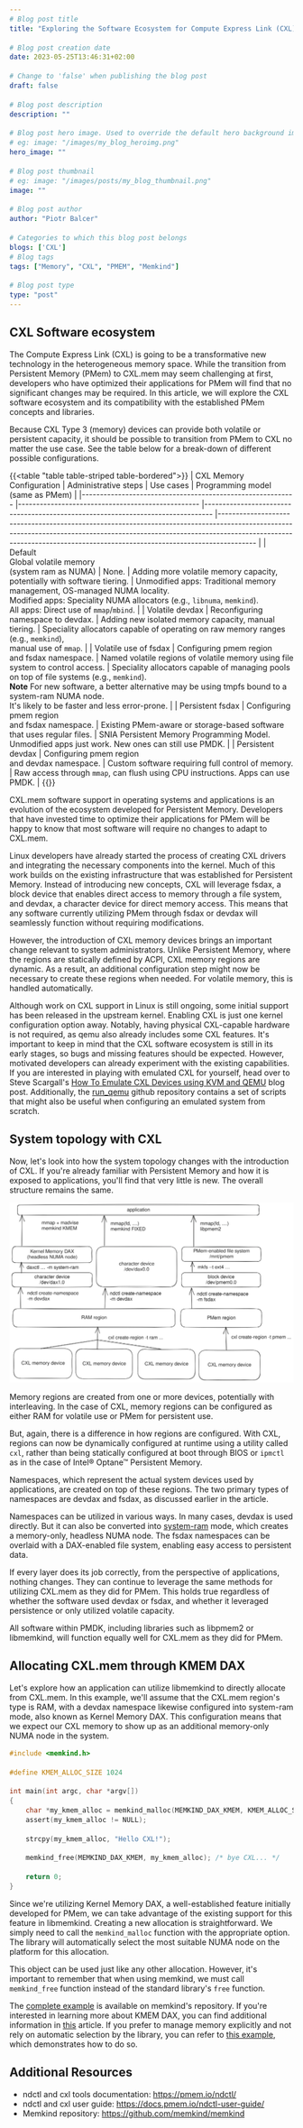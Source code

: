 ```yaml
---
# Blog post title
title: "Exploring the Software Ecosystem for Compute Express Link (CXL) Memory"

# Blog post creation date
date: 2023-05-25T13:46:31+02:00

# Change to 'false' when publishing the blog post
draft: false

# Blog post description
description: ""

# Blog post hero image. Used to override the default hero background image.
# eg: image: "/images/my_blog_heroimg.png"
hero_image: ""

# Blog post thumbnail
# eg: image: "/images/posts/my_blog_thumbnail.png"
image: ""

# Blog post author
author: "Piotr Balcer"

# Categories to which this blog post belongs
blogs: ['CXL']
# Blog tags
tags: ["Memory", "CXL", "PMEM", "Memkind"]

# Blog post type
type: "post"
---
```



## CXL Software ecosystem

The Compute Express Link (CXL) is going to be a transformative new technology
in the heterogeneous memory space. While the transition from
Persistent Memory (PMem) to CXL.mem may seem challenging at first, developers who have
optimized their applications for PMem will find that no significant changes
may be required. In this article, we will explore the CXL software ecosystem
and its compatibility with the established PMem concepts and libraries.

Because CXL Type 3 (memory) devices can provide both volatile or persistent capacity,
it should be possible to transition from PMem to CXL no matter the use case. See
the table below for a break-down of different possible configurations.

{{<table "table table-striped table-bordered">}}
| CXL Memory Configuration                                  	| Administrative steps                             	| Use cases                                                                      	| Programming model<br>(same as PMem)                                                                                                                                                                                                                	|
|-----------------------------------------------------------	|--------------------------------------------------	|--------------------------------------------------------------------------------	|----------------------------------------------------------------------------------------------------------------------------------------------------------------------------------------------------------------------------------------------------	|
| Default<br>Global volatile memory<br>(system ram as NUMA) 	| None.                                            	| Adding more volatile memory capacity, potentially with software tiering.       	| Unmodified apps: Traditional memory management, OS-managed NUMA locality.<br>Modified apps: Speciality NUMA allocators (e.g., `libnuma`, `memkind`).<br>All apps: Direct use of `mmap`/`mbind`.                                                    	|
| Volatile devdax                                           	| Reconfiguring namespace to devdax.               	| Adding new isolated memory capacity, manual tiering.                           	| Speciality allocators capable of operating on raw memory ranges (e.g., `memkind`),<br>manual use of `mmap`.                                                                                                                                        	|
| Volatile use of fsdax                                     	| Configuring pmem region<br>and fsdax namespace.  	| Named volatile regions of volatile memory using file system to control access. 	| Speciality allocators capable of managing pools on top of file systems (e.g., `memkind`).<br>**Note** For new software, a better alternative may be using tmpfs bound to a system-ram NUMA node.<br>It's likely to be faster and less error-prone. 	|
| Persistent fsdax                                          	| Configuring pmem region<br>and fsdax namespace.  	| Existing PMem-aware or storage-based software that uses regular files.         	| SNIA Persistent Memory Programming Model.<br>Unmodified apps just work. New ones can still use PMDK.                                                                                                                                               	|
| Persistent devdax                                         	| Configuring pmem region<br>and devdax namespace. 	| Custom software requiring full control of memory.                              	| Raw access through `mmap`, can flush using CPU instructions. Apps can use PMDK.                                                                                                                                                                    	|
{{</table>}}

CXL.mem software support in operating systems and applications is an evolution
of the ecosystem developed for Persistent Memory. Developers that have invested
time to optimize their applications for PMem will be happy to know
that most software will require no changes to adapt to CXL.mem.

Linux developers have already started the process of creating CXL drivers
and integrating the necessary components into the kernel. Much of this work
builds on the existing infrastructure that was established for Persistent Memory.
Instead of introducing new concepts, CXL will leverage fsdax, a block device
that enables direct access to memory through a file system, and devdax,
a character device for direct memory access. This means that any software currently
utilizing PMem through fsdax or devdax will seamlessly function without
requiring modifications.

However, the introduction of CXL memory devices brings an important change relevant
to system administrators. Unlike Persistent Memory, where the regions
are statically defined by ACPI, CXL memory regions are dynamic. As a result,
an additional configuration step might now be necessary to create these regions when needed.
For volatile memory, this is handled automatically.

Although work on CXL support in Linux is still ongoing, some initial support
has been released in the upstream kernel. Enabling CXL is just one kernel
configuration option away. Notably, having physical CXL-capable hardware is not
required, as qemu also already includes some CXL features. It's important
to keep in mind that the CXL software ecosystem is still in its early stages, so
bugs and missing features should be expected. However, motivated developers
can already experiment with the existing capabilities. If you are interested
in playing with emulated CXL for yourself, head over to Steve Scargall's
[How To Emulate CXL Devices using KVM and QEMU][steves-qemu-cxl-post] blog post.
Additionally, the [run_qemu][run_qemu_gh] github repository contains a set of
scripts that might also be useful when configuring an emulated system from scratch.

## System topology with CXL

Now, let's look into how the system topology changes with the introduction of CXL.
If you're already familiar with Persistent Memory and how it is exposed
to applications, you'll find that very little is new. The overall structure remains the same.

![overview](/images/posts/cxl-stack.png)

Memory regions are created from one or more devices, potentially with interleaving.
In the case of CXL, memory regions can be configured as either RAM for volatile use
or PMem for persistent use.

But, again, there is a difference in how regions are configured. With CXL, regions
can now be dynamically configured at runtime using a utility called `cxl`, rather
than being statically configured at boot through BIOS or `ipmctl` as in the case
of Intel® Optane™ Persistent Memory.

Namespaces, which represent the actual system devices used by applications, are created
on top of these regions. The two primary types of namespaces are devdax and fsdax,
as discussed earlier in the article.

Namespaces can be utilized in various ways. In many cases, devdax is used directly.
But it can also be converted into [system-ram][system-ram] mode, which creates
a memory-only, headless NUMA node. The fsdax namespaces can be overlaid with
a DAX-enabled file system, enabling easy access to persistent data.

If every layer does its job correctly, from the perspective of applications,
nothing changes. They can continue to leverage the same methods for utilizing CXL.mem
as they did for PMem. This holds true regardless of whether the software used
devdax or fsdax, and whether it leveraged persistence or only utilized volatile capacity.

All software within PMDK, including libraries such as libpmem2 or libmemkind,
will function equally well for CXL.mem as they did for PMem.

## Allocating CXL.mem through KMEM DAX

Let's explore how an application can utilize libmemkind to directly allocate from CXL.mem.
In this example, we'll assume that the CXL.mem region's type is RAM, with
a devdax namespace likewise configured into system-ram mode, also known as
Kernel Memory DAX. This configuration means that we expect our CXL memory
to show up as an additional memory-only NUMA node in the system.

```C
#include <memkind.h>

#define KMEM_ALLOC_SIZE 1024

int main(int argc, char *argv[])
{
    char *my_kmem_alloc = memkind_malloc(MEMKIND_DAX_KMEM, KMEM_ALLOC_SIZE);
    assert(my_kmem_alloc != NULL);

    strcpy(my_kmem_alloc, "Hello CXL!");

    memkind_free(MEMKIND_DAX_KMEM, my_kmem_alloc); /* bye CXL... */

    return 0;
}
```

Since we're utilizing Kernel Memory DAX, a well-established feature initially developed
for PMem, we can take advantage of the existing support for this feature in libmemkind.
Creating a new allocation is straightforward. We simply need to call
the `memkind_malloc` function with the appropriate option. The library will automatically
select the most suitable NUMA node on the platform for this allocation.

This object can be used just like any other allocation. However, it's important
to remember that when using memkind, we must call `memkind_free` function instead
of the standard library's `free` function.

The [complete example][memkind-full-example] is available on memkind's repository.
If you're interested in learning more about KMEM DAX, you can find additional information
in [this][kmem-dax] article. If you prefer to manage memory explicitly and not rely
on automatic selection by the library, you can refer
to [this example][fixed-kind-example], which demonstrates how to do so.

## Additional Resources

- ndctl and cxl tools documentation: https://pmem.io/ndctl/
- ndctl and cxl user guide: https://docs.pmem.io/ndctl-user-guide/
- Memkind repository: https://github.com/memkind/memkind

[system-ram]: https://docs.pmem.io/ndctl-user-guide/daxctl-man-pages/daxctl-create-device#description
[memkind-full-example]: https://github.com/memkind/memkind/blob/master/examples/pmem_and_dax_kmem_kind.c
[kmem-dax]: https://pmem.io/blog/2020/01/memkind-support-for-kmem-dax-option/
[fixed-kind-example]: https://github.com/memkind/memkind/blob/master/examples/fixed_malloc.c
[steves-qemu-cxl-post]: https://stevescargall.com/blog/2022/01/20/how-to-emulate-cxl-devices-using-kvm-and-qemu/
[run_qemu_gh]: https://github.com/pmem/run_qemu
